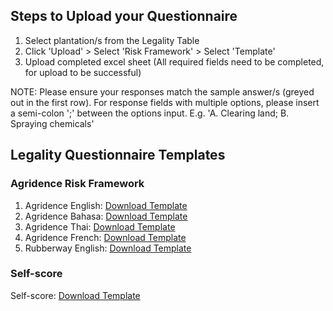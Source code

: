 
## Steps to Upload your Questionnaire
1. Select plantation/s from the Legality Table
2. Click 'Upload' > Select 'Risk Framework' > Select 'Template' 
3. Upload completed excel sheet (All required fields need to be completed, for upload to be successful)

NOTE: Please ensure your responses match the sample answer/s (greyed out in the first row). For response fields with multiple options, please insert a semi-colon ';' between the options input. E.g. 'A. Clearing land; B. Spraying chemicals'


## Legality Questionnaire Templates

### Agridence Risk Framework 

1. Agridence English: [Download Template](https://assets.agridence.com/docs-assets/questionnaire-templates/AGD_English.xlsx)
2. Agridence Bahasa: [Download Template](https://assets.agridence.com/docs-assets/questionnaire-templates/AGD_Bahasa.xlsx)
3. Agridence Thai: [Download Template](https://assets.agridence.com/docs-assets/questionnaire-templates/AGD_Thailand.xlsx)
4. Agridence French: [Download Template](https://assets.agridence.com/docs-assets/questionnaire-templates/AGD%20French.xlsx)
5. Rubberway English: [Download Template](https://assets.agridence.com/docs-assets/questionnaire-templates/AGD_Rubberway.xlsx)

### Self-score

Self-score: [Download Template](https://assets.agridence.com/docs-assets/questionnaire-templates/Self-Score.xlsx)

